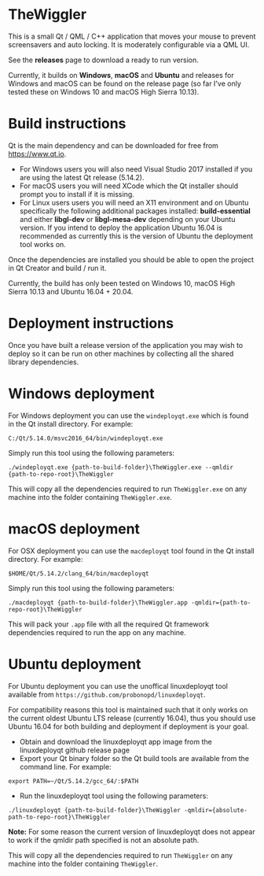 # TheWiggler

This is a small Qt / QML / C++  application that moves your mouse to prevent screensavers and auto locking. It is moderately configurable via a QML UI. 

See the **releases** page to download a ready to run version.

Currently, it builds on **Windows**, **macOS** and **Ubuntu** and releases for Windows and macOS can be found on the release page (so far I've only tested these on Windows 10 and macOS High Sierra 10.13).

# Build instructions

Qt is the main dependency and can be downloaded for free from https://www.qt.io. 

- For Windows users you will also need Visual Studio 2017 installed if you are using the latest Qt release (5.14.2).
- For macOS users you will need XCode which the Qt installer should prompt you to install if it is missing.
- For Linux users users you will need an X11 environment and on Ubuntu specifically the following additional packages installed: **build-essential** and either **libgl-dev** or **libgl-mesa-dev** depending on your Ubuntu version. If you intend to deploy the application Ubuntu 16.04 is recommended as currently this is the version of Ubuntu the deployment tool works on.

Once the dependencies are installed you should be able to open the project in Qt Creator and build / run it.

Currently, the build has only been tested on Windows 10, macOS High Sierra 10.13 and Ubuntu 16.04 + 20.04.

# Deployment instructions

Once you have built a release version of the application you may wish to deploy so it can be run on other machines by collecting all the shared library dependencies.

# Windows deployment

For Windows deployment you can use the `windeployqt.exe` which is found in the Qt install directory. For example:

```
C:/Qt/5.14.0/msvc2016_64/bin/windeployqt.exe
```

Simply run this tool using the following parameters:

```
./windeployqt.exe {path-to-build-folder}\TheWiggler.exe --qmldir {path-to-repo-root}\TheWiggler
```
	
This will copy all the dependencies required to run `TheWiggler.exe` on any machine into the folder containing `TheWiggler.exe`.

# macOS deployment

For OSX deployment you can use the `macdeployqt` tool found in the Qt install directory. For example:

```
$HOME/Qt/5.14.2/clang_64/bin/macdeployqt
```
	
Simply run this tool using the following parameters:

```
./macdeployqt {path-to-build-folder}\TheWiggler.app -qmldir={path-to-repo-root}\TheWiggler
```
	
This will pack your `.app` file with all the required Qt framework dependencies required to run the app on any machine.

# Ubuntu deployment

For Ubuntu deployment you can use the unoffical linuxdeployqt tool available from `https://github.com/probonopd/linuxdeployqt`.

For compatibility reasons this tool is maintained such that it only works on the current oldest Ubuntu LTS release (currently 16.04), thus you should use Ubuntu 16.04 for both building and deployment if deployment is your goal.

- Obtain and download the linuxdeployqt app image from the linuxdeployqt github release page
- Export your Qt binary folder so the Qt build tools are available from the command line. For example:
```
export PATH=~/Qt/5.14.2/gcc_64/:$PATH
```
- Run the linuxdeployqt tool using the following parameters:
```
./linuxdeployqt {path-to-build-folder}\TheWiggler -qmldir={absolute-path-to-repo-root}\TheWiggler
```
**Note:** For some reason the current version of linuxdeployqt does not appear to work if the qmldir path specified is not an absolute path.

This will copy all the dependencies required to run `TheWiggler` on any machine into the folder containing `TheWiggler`.

